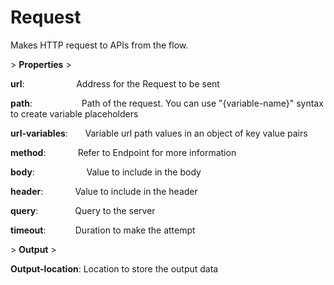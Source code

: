 # Request

Makes HTTP request to APIs from the flow.

&gt; **Properties**
&gt; 

**url**:                        Address for the Request to be sent

**path**:                     Path of the request. You can use "{variable-name}" syntax to create variable placeholders

**url-variables**:       Variable url path values in an object of key value pairs

**method**:                Refer to Endpoint for more information

**body**:                     Value to include in the body

**header**:                 Value to include in the header

**query**:                   Query to the server

**timeout**:                Duration to make the attempt

&gt; **Output**
&gt; 

**Output-location**: Location to store the output data